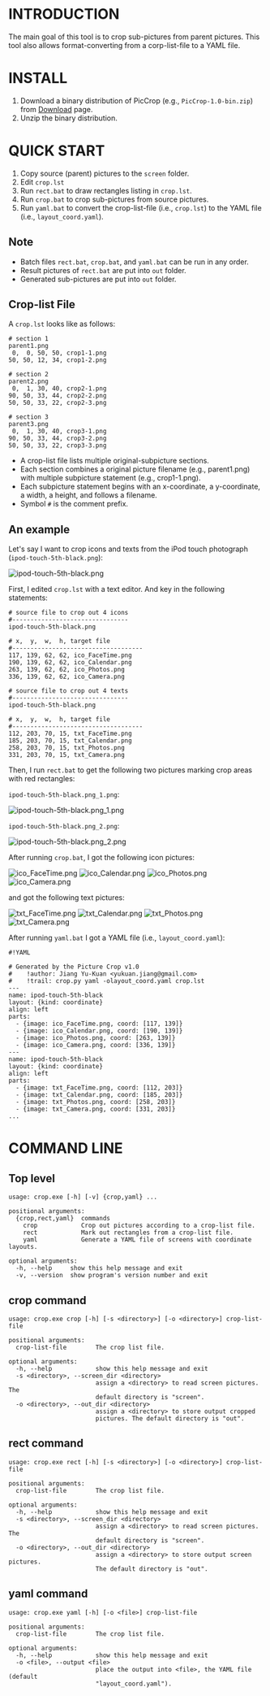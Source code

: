 # INTRODUCTION #

The main goal of this tool is to crop sub-pictures from parent pictures. This
tool also allows format-converting from a corp-list-file to a YAML file.


# INSTALL #

1. Download a binary distribution of PicCrop (e.g., `PicCrop-1.0-bin.zip`)
   from [Download](https://bitbucket.org/YorkJong/pypiccrop/downloads) page.
2. Unzip the binary distribution.


# QUICK START #

1. Copy source (parent) pictures to the `screen` folder.
2. Edit `crop.lst`
3. Run `rect.bat` to draw rectangles listing in `crop.lst`.
4. Run `crop.bat` to crop sub-pictures from source pictures.
5. Run `yaml.bat` to convert the crop-list-file (i.e., `crop.lst`) to the
   YAML file (i.e., `layout_coord.yaml`).

## Note ##
* Batch files `rect.bat`, `crop.bat`, and `yaml.bat` can be run in any order.
* Result pictures of `rect.bat` are put into `out` folder.
* Generated sub-pictures are put into `out` folder.

## Crop-list File ##

A `crop.lst` looks like as follows:
```
# section 1
parent1.png
 0,  0, 50, 50, crop1-1.png
50, 50, 12, 34, crop1-2.png

# section 2
parent2.png
 0,  1, 30, 40, crop2-1.png
90, 50, 33, 44, crop2-2.png
50, 50, 33, 22, crop2-3.png

# section 3
parent3.png
 0,  1, 30, 40, crop3-1.png
90, 50, 33, 44, crop3-2.png
50, 50, 33, 22, crop3-3.png
```
* A crop-list file lists multiple original-subpicture sections.
* Each section combines a original picture filename (e.g., parent1.png) with
  multiple subpicture statement (e.g., crop1-1.png).
* Each subpicture statement begins with an x-coordinate, a y-coordinate, a
  width, a height, and follows a filename.
* Symbol `#` is the comment prefix.

## An example ##
Let's say I want to crop icons and texts from the iPod touch photograph (`ipod-touch-5th-black.png`):

![ipod-touch-5th-black.png](https://bitbucket.org/repo/M4KGbj/images/129087335-ipod-touch-5th-black.png)

First, I edited `crop.lst` with a text editor. And key in the following statements:
```
# source file to crop out 4 icons
#--------------------------------
ipod-touch-5th-black.png

# x,  y,  w,  h, target file
#------------------------------------
117, 139, 62, 62, ico_FaceTime.png
190, 139, 62, 62, ico_Calendar.png
263, 139, 62, 62, ico_Photos.png
336, 139, 62, 62, ico_Camera.png

# source file to crop out 4 texts
#--------------------------------
ipod-touch-5th-black.png

# x,  y,  w,  h, target file
#------------------------------------
112, 203, 70, 15, txt_FaceTime.png
185, 203, 70, 15, txt_Calendar.png
258, 203, 70, 15, txt_Photos.png
331, 203, 70, 15, txt_Camera.png
```

Then, I run `rect.bat` to get the following two pictures marking crop areas with red rectangles:

`ipod-touch-5th-black.png_1.png`:

![ipod-touch-5th-black.png_1.png](https://bitbucket.org/repo/M4KGbj/images/3633704517-ipod-touch-5th-black.png_1.png)

`ipod-touch-5th-black.png_2.png`:

![ipod-touch-5th-black.png_2.png](https://bitbucket.org/repo/M4KGbj/images/3036161955-ipod-touch-5th-black.png_2.png)

After running `crop.bat`, I got the following icon pictures:

![ico_FaceTime.png](https://bitbucket.org/repo/M4KGbj/images/1888294300-ico_FaceTime.png)
![ico_Calendar.png](https://bitbucket.org/repo/M4KGbj/images/3171734867-ico_Calendar.png)
![ico_Photos.png](https://bitbucket.org/repo/M4KGbj/images/2511831279-ico_Photos.png)
![ico_Camera.png](https://bitbucket.org/repo/M4KGbj/images/1594669115-ico_Camera.png)

and got the following text pictures:

![txt_FaceTime.png](https://bitbucket.org/repo/M4KGbj/images/723732507-txt_FaceTime.png)
![txt_Calendar.png](https://bitbucket.org/repo/M4KGbj/images/192556331-txt_Calendar.png)
![txt_Photos.png](https://bitbucket.org/repo/M4KGbj/images/1257264801-txt_Photos.png)
![txt_Camera.png](https://bitbucket.org/repo/M4KGbj/images/3259762654-txt_Camera.png)

After running `yaml.bat` I got a YAML file (i.e., `layout_coord.yaml`):
```
#!YAML

# Generated by the Picture Crop v1.0
#    !author: Jiang Yu-Kuan <yukuan.jiang@gmail.com>
#    !trail: crop.py yaml -olayout_coord.yaml crop.lst
---
name: ipod-touch-5th-black
layout: {kind: coordinate}
align: left
parts:
  - {image: ico_FaceTime.png, coord: [117, 139]}
  - {image: ico_Calendar.png, coord: [190, 139]}
  - {image: ico_Photos.png, coord: [263, 139]}
  - {image: ico_Camera.png, coord: [336, 139]}
---
name: ipod-touch-5th-black
layout: {kind: coordinate}
align: left
parts:
  - {image: txt_FaceTime.png, coord: [112, 203]}
  - {image: txt_Calendar.png, coord: [185, 203]}
  - {image: txt_Photos.png, coord: [258, 203]}
  - {image: txt_Camera.png, coord: [331, 203]}
...
```

# COMMAND LINE #
## Top level ##
```
usage: crop.exe [-h] [-v] {crop,yaml} ...

positional arguments:
  {crop,rect,yaml}  commands
    crop            Crop out pictures according to a crop-list file.
    rect            Mark out rectangles from a crop-list file.
    yaml            Generate a YAML file of screens with coordinate layouts.

optional arguments:
  -h, --help     show this help message and exit
  -v, --version  show program's version number and exit
```

## crop command ##
```
usage: crop.exe crop [-h] [-s <directory>] [-o <directory>] crop-list-file

positional arguments:
  crop-list-file        The crop list file.

optional arguments:
  -h, --help            show this help message and exit
  -s <directory>, --screen_dir <directory>
                        assign a <directory> to read screen pictures. The
                        default directory is "screen".
  -o <directory>, --out_dir <directory>
                        assign a <directory> to store output cropped
                        pictures. The default directory is "out".
```

## rect command ##
```
usage: crop.exe rect [-h] [-s <directory>] [-o <directory>] crop-list-file

positional arguments:
  crop-list-file        The crop list file.

optional arguments:
  -h, --help            show this help message and exit
  -s <directory>, --screen_dir <directory>
                        assign a <directory> to read screen pictures. The
                        default directory is "screen".
  -o <directory>, --out_dir <directory>
                        assign a <directory> to store output screen pictures.
                        The default directory is "out".
```

## yaml command ##
```
usage: crop.exe yaml [-h] [-o <file>] crop-list-file

positional arguments:
  crop-list-file        The crop list file.

optional arguments:
  -h, --help            show this help message and exit
  -o <file>, --output <file>
                        place the output into <file>, the YAML file (default
                        "layout_coord.yaml").
```
